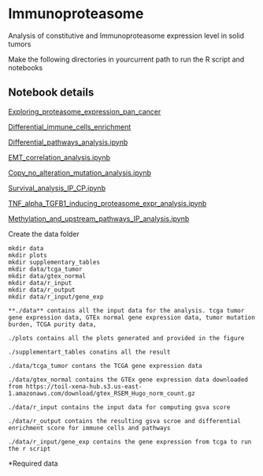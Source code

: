 # Immunoproteasome
Analysis of constitutive and Immunoproteasome expression level in solid tumors

Make the following directories in yourcurrent path to run the R script and notebooks
## Notebook details

[Exploring_proteasome_expression_pan_cancer](https://github.com/Rahulncbs/Immunoproteasome/blob/main/Exploring_proteasome_expression_pan_cancer.ipynb)

[Differential_immune_cells_enrichment](https://github.com/Rahulncbs/Immunoproteasome/blob/main/Differential_immune_cells_enrichment.ipynb)

[Differential_pathways_analysis.ipynb](https://github.com/Rahulncbs/Immunoproteasome/blob/main/Differential_pathways_analysis.ipynb)

[EMT_correlation_analysis.ipynb](https://github.com/Rahulncbs/Immunoproteasome/blob/main/EMT_correlation_analysis.ipynb)

[Copy_no_alteration_mutation_analysis.ipynb](https://github.com/Rahulncbs/Immunoproteasome/blob/main/Copy_no_alteration_mutation_analysis.ipynb)

[Survival_analysis_IP_CP.ipynb](https://github.com/Rahulncbs/Immunoproteasome/blob/main/Survival_analysis_IP_CP.ipynb)

[TNF_alpha_TGFB1_inducing_proteasome_expr_analysis.ipynb](https://github.com/Rahulncbs/Immunoproteasome/blob/main/TNF_alpha_TGFB1_inducing_proteasome_expr_analysis.ipynb)

[Methylation_and_upstream_pathways_IP_analysis.ipynb](https://github.com/Rahulncbs/Immunoproteasome/blob/main/Methylation_and_upstream_pathways_IP_analysis.ipynb)

Create the data folder
```
mkdir data
mkdir plots
mkdir supplementary_tables
mkdir data/tcga_tumor
mkdir data/gtex_normal
mkdir data/r_input
mkdir data/r_output
mkdir data/r_input/gene_exp
```

```
**./data** contains all the input data for the analysis. tcga tumor gene expression data, GTEx normal gene expression data, tumor mutation burden, TCGA purity data,

./plots contains all the plots generated and provided in the figure

./supplementart_tables conatins all the result

./data/tcga_tumor contans the TCGA gene expression data

./data/gtex_normal contains the GTEx gene expression data downloaded from https://toil-xena-hub.s3.us-east-1.amazonaws.com/download/gtex_RSEM_Hugo_norm_count.gz 

./data/r_input contains the input data for computing gsva score

./data/r_output contains the resulting gsva scroe and differential enrichment score for immune cells and pathways

./data/r_input/gene_exp contains the gene expression from tcga to run the r script
```


*Required data
